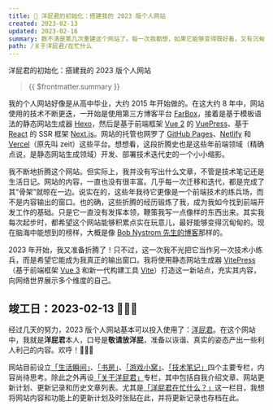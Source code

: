 ```yaml
---
title: 🔄 洋屁君的初始化：搭建我的 2023 版个人网站
created: 2023-02-13
updated: 2023-02-16
summary: 数不清是第几次重建这个网站了。每一次我都想，如果它能够变得既好看，又有沉甸甸的内容积累，那就太好了。这一次，当然也不例外。
path: /关于洋屁君/在忙什么
---
```


<TitleWithEmoji emoji="🔄">洋屁君的初始化：搭建我的 2023 版个人网站</TitleWithEmoji>

> {{ $frontmatter.summary }}

我的个人网站好像是从高中毕业，大约 2015 年开始做的。在这大约 8 年中，网站使用的技术不断更迭，一开始是使用第三方博客平台 [FarBox](https://www.farbox.org/)，接着是基于模板语法的静态网站生成器 [Hexo](https://hexo.io)，然后是基于前端框架 [Vue 2](https://v2.vuejs.org) 的 [VuePress](https://vuepress.vuejs.org)、基于 [React](https://reactjs.org) 的 SSR 框架 [Next.js](https://nextjs.org)。网站的托管也网罗了 [GitHub Pages](https://pages.github.com)、[Netlify](https://netlify.com) 和 [Vercel](https://vercel.com)（原先叫 zeit）这些平台。想想看，这段折腾史也是这些年前端领域（精确点说，是静态网站生成领域）开发、部署技术迭代史的一个小小缩影。

我不断地折腾这个网站。但实际上，我并没有写出什么文章，不管是技术笔记还是生活日记。网站的内容，一直也没有很丰富。几乎每一次迁移和迭代，都是完成了其“骨架”就晾在一边。说实在的，这些年我待它更像是一个前端技术的练兵场，而不是内容输出的窗口。也的确，这些折腾的经历锻炼了我，成为我如今找到前端开发工作的基础。只是它一直没有发挥本领，鞭策我写一点像样的东西出来。其实我每次起步时，都希望这个网站能够积累点实在玩意儿，最好能够变得沉甸甸的。现在脑海中能想到的榜样，大概是像 [Bob Nystrom 先生的博客](https://stuffwithstuff.com)那样的。

2023 年开始，我又准备折腾了！只不过，这一次我不光把它当作另一次技术小练兵，而是希望它能成为我真正的输出窗口。我将使用静态网站生成器 [VitePress](https://vitepress.vuejs.org)（基于前端框架 [Vue 3](https://vuejs.org) 和新一代构建工具 [Vite](https://vitejs.dev)）打造这一新站点，充实其内容，向网络世界展示多个维度的自己。

## 竣工日：2023-02-13 🥳🥳🥳

经过几天的努力，2023 版个人网站基本可以投入使用了：[洋屁君](https://foreignfart.com)。在这个网站中，我就是**洋屁君**本人，口号是**敬请放洋屁**，准备以诙谐、真实的姿态产出一些利人利己的内容。欢呼！🥳🥳🥳

网站目前设立[「生活瞬间」](/life/)、[「书房」](/reading/)、[「游戏小窝」](/game/)、[「技术笔记」](/tech/)四个主要专栏，内容尚待思考。除此之外再设[「关于洋屁君」](/about/)专栏，其中包括自我介绍文章、网站更新计划、更新记录和历史文章列表。尤其是[「洋屁君在忙什么？」](/about/plan/)这一栏目，我想将网站内容和功能上的更新计划及时张贴在此，并将更新记录也存档在此。
